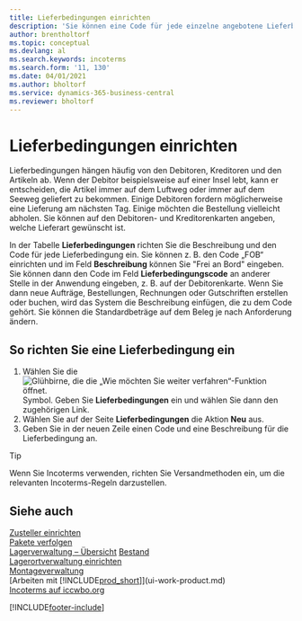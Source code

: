 ```yaml
---
title: Lieferbedingungen einrichten
description: 'Sie können eine Code für jede einzelne angebotene Lieferbedingungen einrichten, wie auch die Informationen dazu angeben und die Informationen dazu eingeben.e können Sie einen Code für jeden Zusteller anlegen und Informationen dazu eingeben.'
author: brentholtorf
ms.topic: conceptual
ms.devlang: al
ms.search.keywords: incoterms
ms.search.form: '11, 130'
ms.date: 04/01/2021
ms.author: bholtorf
ms.service: dynamics-365-business-central
ms.reviewer: bholtorf
---
```

# <a name="set-up-shipment-methods"></a>Lieferbedingungen einrichten

Lieferbedingungen hängen häufig von den Debitoren, Kreditoren und den Artikeln ab. Wenn der Debitor beispielsweise auf einer Insel lebt, kann er entscheiden, die Artikel immer auf dem Luftweg oder immer auf dem Seeweg geliefert zu bekommen. Einige Debitoren fordern möglicherweise eine Lieferung am nächsten Tag. Einige möchten die Bestellung vielleicht abholen. Sie können auf den Debitoren- und Kreditorenkarten angeben, welche Lieferart gewünscht ist.

In der Tabelle **Lieferbedingungen** richten Sie die Beschreibung und den Code für jede Lieferbedingung ein. Sie können z. B. den Code „FOB“ einrichten und im Feld **Beschreibung** können Sie "Frei an Bord" eingeben. Sie können dann den Code im Feld **Lieferbedingungscode** an anderer Stelle in der Anwendung eingeben, z. B. auf der Debitorenkarte. Wenn Sie dann neue Aufträge, Bestellungen, Rechnungen oder Gutschriften erstellen oder buchen, wird das System die Beschreibung einfügen, die zu dem Code gehört. Sie können die Standardbeträge auf dem Beleg je nach Anforderung ändern.

## <a name="to-set-up-a-shipment-method"></a>So richten Sie eine Lieferbedingung ein

1. Wählen Sie die ![Glühbirne, die die „Wie möchten Sie weiter verfahren“-Funktion öffnet.](media/ui-search/search_small.png "Wie möchten Sie weiter verfahren?") Symbol. Geben Sie **Lieferbedingungen** ein und wählen Sie dann den zugehörigen Link.
2. Wählen Sie auf der Seite **Lieferbedingungen** die Aktion **Neu** aus.
3. Geben Sie in der neuen Zeile einen Code und eine Beschreibung für die Lieferbedingung an.

> [!TIP]
> Wenn Sie Incoterms verwenden, richten Sie Versandmethoden ein, um die relevanten Incoterms-Regeln darzustellen.  

## <a name="see-also"></a>Siehe auch

[Zusteller einrichten](sales-how-to-set-up-shipping-agents.md)  
[Pakete verfolgen](sales-how-track-packages.md)  
[Lagerverwaltung – Übersicht](design-details-warehouse-management.md)
[Bestand](inventory-manage-inventory.md)  
[Lagerortverwaltung einrichten](warehouse-setup-warehouse.md)  
[Montageverwaltung](assembly-assemble-items.md)  
[Arbeiten mit [!INCLUDE[prod_short](includes/prod_short.md)]](ui-work-product.md)  
[Incoterms auf iccwbo.org](https://iccwbo.org/resources-for-business/incoterms-rules)  

[!INCLUDE[footer-include](includes/footer-banner.md)]
